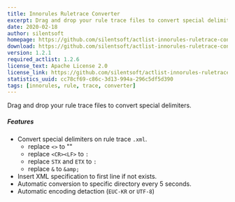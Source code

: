 ```yaml
---
title: Innorules Ruletrace Converter
excerpt: Drag and drop your rule trace files to convert special delimiters.
date: 2020-02-18
author: silentsoft
homepage: https://github.com/silentsoft/actlist-innorules-ruletrace-converter-plugin
download: https://github.com/silentsoft/actlist-innorules-ruletrace-converter-plugin/releases/download/v1.2.1/actlist-innorules-ruletrace-converter-plugin-1.2.1.jar
version: 1.2.1
required_actlist: 1.2.6
license_text: Apache License 2.0
license_link: https://github.com/silentsoft/actlist-innorules-ruletrace-converter-plugin/blob/master/LICENSE.txt
statistics_uuid: cc78cf69-c86c-3d13-994a-296c5df5d390
tags: [innorules, rule, trace, converter]
---
```


Drag and drop your rule trace files to convert special delimiters.

##### Features
  - Convert special delimiters on rule trace `.xml`.
    - replace `<>` to ""
    - replace `<CR><LF>` to `:`
    - replace `STX` and `ETX` to `:`
    - replace `&` to `&amp;`
  - Insert XML specification to first line if not exists.
  - Automatic conversion to specific directory every 5 seconds.
  - Automatic encoding detaction (`EUC-KR` or `UTF-8`)